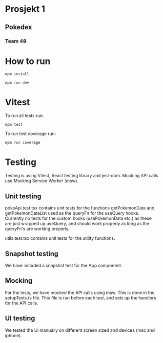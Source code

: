 # Prosjekt 1

## Pokedex

### Team 48
# How to run
```
npm install
```
```
npm run dev
```
# Vitest

To run all tests run:

```
npm test
```

To run test coverage run:

```
npm run coverage
```
# Testing
Testing is using Vitest, React testing library and jest-dom. 
Mocking API calls use Mocking Service Worker (msw). 

## Unit testing
pokeApi.test.tsx contains unit tests for the functions getPokemonData and getPokemonDataList used as the queryFn for the useQuery hooks. Currently no tests for the custom hooks (usePokemonData etc.) as these are just wrapped up useQuery, and should work properly as long as the queryFn's are working properly.

utils.test.tsx contains unit tests for the utility functions. 

## Snapshot testing
We have included a snapshot test for the App component. 

## Mocking
For the tests, we have mocked the API calls using msw. This is done in the setupTests.ts file. This file is run before each test, and sets up the handlers for the API calls.

## UI testing
We tested the UI manually on different screen sized and devices (mac and iphone).